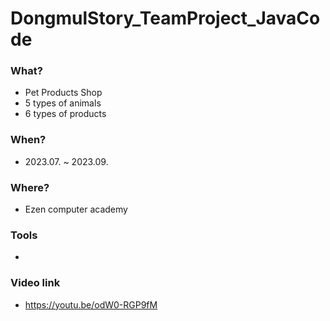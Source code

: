 # DongmulStory_TeamProject_JavaCode

### What?
- Pet Products Shop
- 5 types of animals
- 6 types of products

### When?
- 2023.07. ~ 2023.09.

### Where?
- Ezen computer academy

### Tools
- 

### Video link
- https://youtu.be/odW0-RGP9fM

